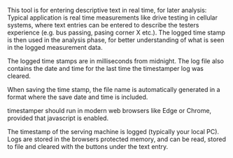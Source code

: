 This tool is for entering descriptive text in real time, for later analysis: 
Typical application is real time measurements like drive testing in cellular 
systems, where text entries can be entered to describe the testers experience 
(e.g. bus passing, pasing corner X etc.). The logged time stamp is then used 
in the analysis phase, for better understanding of what is seen in the logged 
measurement data. 

The logged time stamps are in milliseconds from midnight. The log file also 
contains the date and time for the last time the timestamper log was cleared.

When saving the time stamp, the file name is automatically generated in a format
where the save date and time is included.

timestamper should run in modern web browsers like Edge or Chrome, provided 
that javascript is enabled.

The timestamp of the serving machine is logged (typically your local PC). Logs 
are stored in the browsers protected memory, and can be read, stored to file 
and cleared with the buttons under the text entry.


